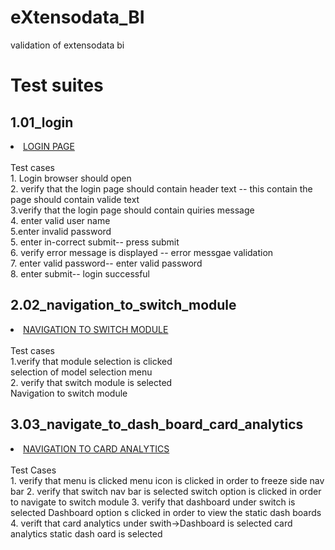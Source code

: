 # eXtensodata_BI
validation of extensodata bi </br>
 <h1>Test suites</br></h1>
  <h2>1.01_login</br></h2>
   <li><a href="https://github.com/binacharya/eXtensodata_BI/blob/master/test_suites/01_login.robot">LOGIN PAGE</a></li></br>
   Test cases</br>
          1. Login browser should open </br>
          2. verify that the login page should contain header text -- this contain the page should contain valide text  </br>
          3.verify that the login page should contain quiries message </br>
          4. enter valid user name </br>
          5.enter invalid password </br>
          5. enter in-correct submit-- press submit  </br>
          6. verify error message is displayed -- error messgae validation </br>
          7. enter valid password-- enter valid password </br>
          8. enter submit-- login successful </br>
  <h2>2.02_navigation_to_switch_module</br></h2>
    <li><a href="https://github.com/binacharya/eXtensodata_BI/blob/master/test_suites/02_navigation_to_switch_module.robot">NAVIGATION TO SWITCH MODULE</a></li></br>
      Test cases</br>
          1.verify that module selection is clicked</br>
                       selection of model selection menu</br>
          2. verify that switch module is selected</br>
                        Navigation to switch module</br>
  <h2>3.03_navigate_to_dash_board_card_analytics</br></h2>
     <li><a href="https://github.com/binacharya/eXtensodata_BI/blob/master/test_suites/03_navigate_to_dash_board_card_analytics.robot">NAVIGATION TO CARD ANALYTICS</a></li></br>
    Test Cases</br>
      1. verify that menu is clicked
              menu icon is clicked in order to freeze side nav bar
      2. verify that switch nav bar is selected 
             switch option is clicked in order to navigate to switch module
      3. verify that dashboard under switch is selected
              Dashboard option s clicked in order to view the static dash boards
      4. verift that card analytics under swith->Dashboard is selected
              card analytics static dash oard is selected 
               
     
          
     
